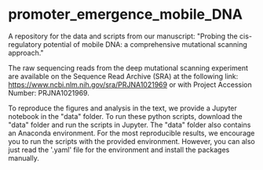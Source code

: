 # promoter_emergence_mobile_DNA
A repository for the data and scripts from our manuscript: "Probing the cis-regulatory potential of mobile DNA: a comprehensive mutational scanning approach."

The raw sequencing reads from the deep mutational scanning experiment are available on the Sequence Read Archive (SRA) at the following link: https://www.ncbi.nlm.nih.gov/sra/PRJNA1021969 or with Project Accession Number: PRJNA1021969.

To reproduce the figures and analysis in the text, we provide a Jupyter notebook in the "data" folder. To run these python scripts, download the "data" folder and run the scripts in Jupyter. The "data" folder also contains an Anaconda environment. For the most reproducible results, we encourage you to run the scripts with the provided environment. However, you can also just read the '.yaml' file for the environment and install the packages manually.


